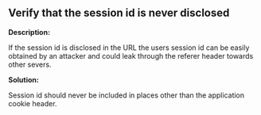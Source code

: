 
Verify that the session id is never disclosed
-------

**Description:**

If the session id is disclosed in the URL the users session id can be easily obtained by 
an attacker and could leak through the referer header towards other severs.


**Solution:**

Session id should never be included in places other than the application cookie header.

	